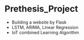 # Prethesis_Project

- Building a website by Flask 
- LSTM, ARIMA, Linear Regression
- IoT combined Learning Algorithm

